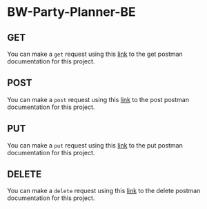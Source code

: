 # BW-Party-Planner-BE

## GET
You can make a `get` request using this [link](https://documenter.getpostman.com/view/7675494/S1a4XS8W?version=latest) to the get postman documentation for this project.
## POST
You can make a `post` request using this [link](https://documenter.getpostman.com/view/7675494/S1a4XSHE?version=latest) to the post postman documentation for this project.
## PUT
You can make a `put` request using this [link](https://documenter.getpostman.com/view/7675494/S1a4XSHG?version=latest#2eeb4010-09ce-456c-bb00-a5370b5ff7c9) to the put postman documentation for this project.
## DELETE
You can make a `delete` request using this [link](https://documenter.getpostman.com/view/7675494/S1a4XS8T?version=latest#intro) to the delete postman documentation for this project.